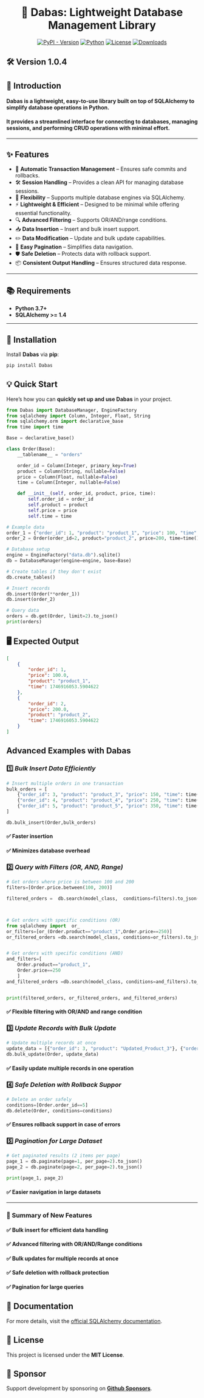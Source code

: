 <h1 align="center">🚀 Dabas: Lightweight Database Management Library</h1>

<p align="center">
<a href="https://pypi.org/project/Dabas/"><img src="https://img.shields.io/pypi/v/Dabas?style=plastic" alt="PyPI - Version"></a>
<a href="https://github.com/abbas-bachari/Dabas"><img src="https://img.shields.io/badge/Python%20-3.7+-green?style=plastic&logo=Python" alt="Python"></a>
  <a href="https://pypi.org/project/Dabas/"><img src="https://img.shields.io/pypi/l/Dabas?style=plastic" alt="License"></a>
  <a href="https://pepy.tech/project/Dabas"><img src="https://pepy.tech/badge/Dabas?style=flat-plastic" alt="Downloads"></a>
</p>

## 🛠️ Version 1.0.4

## 🌟 **Introduction**

#### **Dabas** is a lightweight, easy-to-use library built on top of **SQLAlchemy** to simplify database operations in Python.  
#### It provides a streamlined interface for **connecting to databases**, **managing sessions**, and **performing CRUD operations** with minimal effort.

---

## ✨ **Features**

- 🔁 **Automatic Transaction Management** – Ensures safe commits and rollbacks.
- 🛠️ **Session Handling** – Provides a clean API for managing database sessions.
- 🔗 **Flexibility** – Supports multiple database engines via SQLAlchemy.
- ⚡ **Lightweight & Efficient** – Designed to be minimal while offering essential functionality.
- 🔍 **Advanced Filtering** – Supports OR/AND/range conditions.
- 📥 **Data Insertion** – Insert and bulk insert support.
- ✏️ **Data Modification** – Update and bulk update capabilities.
- 📄 **Easy Pagination** – Simplifies data navigation.
- 🛡️ **Safe Deletion** – Protects data with rollback support.
- 📦 **Consistent Output Handling** – Ensures structured data response.

---

## 📚 **Requirements**

- **Python 3.7+**
- **SQLAlchemy >= 1.4**

---

## 🔧 **Installation**

Install **Dabas** via **pip**:

```bash
pip install Dabas
```

## 💡 **Quick Start**

Here’s how you can **quickly set up and use Dabas** in your project.

```python
from Dabas import DatabaseManager, EngineFactory
from sqlalchemy import Column, Integer, Float, String
from sqlalchemy.orm import declarative_base
from time import time

Base = declarative_base()

class Order(Base):
    __tablename__ = "orders"

    order_id = Column(Integer, primary_key=True)
    product = Column(String, nullable=False)
    price = Column(Float, nullable=False)
    time = Column(Integer, nullable=False)

    def __init__(self, order_id, product, price, time):
        self.order_id = order_id
        self.product = product
        self.price = price
        self.time = time

# Example data
order_1 = {"order_id": 1, "product": "product_1", "price": 100, "time": time()}
order_2 = Order(order_id=2, product="product_2", price=200, time=time())

# Database setup
engine = EngineFactory("data.db").sqlite()
db = DatabaseManager(engine=engine, base=Base)

# Create tables if they don't exist
db.create_tables()

# Insert records
db.insert(Order(**order_1))
db.insert(order_2)

# Query data
orders = db.get(Order, limit=2).to_json()
print(orders)
```

## 🖥️ **Expected Output**

```json
[
    {
        "order_id": 1,
        "price": 100.0,
        "product": "product_1",
        "time": 1746916053.5904622
    },
    {
        "order_id": 2,
        "price": 200.0,
        "product": "product_2",
        "time": 1746916053.5904622
    }
]
```

## **Advanced Examples with Dabas**

### 1️⃣ ***Bulk Insert Data Efficiently***

```python
# Insert multiple orders in one transaction
bulk_orders = [
    {"order_id": 3, "product": "product_3", "price": 150, "time": time()},
    {"order_id": 4, "product": "product_4", "price": 250, "time": time()},
    {"order_id": 5, "product": "product_5", "price": 350, "time": time()},
]

db.bulk_insert(Order,bulk_orders)
```

#### ✅ Faster insertion

#### ✅ Minimizes database overhead



### 2️⃣ ***Query with Filters (OR, AND, Range)***

```python
# Get orders where price is between 100 and 200
filters=[Order.price.between(100, 200)]

filtered_orders =  db.search(model_class,  conditions=filters).to_json()



# Get orders with specific conditions (OR)
from sqlalchemy import  or_
or_filters=[or_(Order.product=="product_1",Order.price==250)]
or_filtered_orders =db.search(model_class, conditions=or_filters).to_json()


# Get orders with specific conditions (AND)
and_filters=[
    Order.product=="product_1",
    Order.price==250
    ]
and_filtered_orders =db.search(model_class, conditions=and_filters).to_json()


print(filtered_orders, or_filtered_orders, and_filtered_orders)
```

#### ✅ **Flexible filtering with OR/AND and range condition**


### 3️⃣ ***Update Records with Bulk Update***

```python
# Update multiple records at once
update_data = [{"order_id": 3, "product": "Updated_Product_3"}, {"order_id": 4, "price": 275}]
db.bulk_update(Order, update_data)
```

#### ✅ **Easily update multiple records in one operation**

### 4️⃣ ***Safe Deletion with Rollback Suppor***

```python
# Delete an order safely
conditions=[Order.order_id==5]
db.delete(Order, conditions=conditions)
```

#### ✅ **Ensures rollback support in case of errors**


### 5️⃣ ***Pagination for Large Dataset***

```python
# Get paginated results (2 items per page)
page_1 = db.paginate(page=1, per_page=2).to_json()
page_2 = db.paginate(page=2, per_page=2).to_json()

print(page_1, page_2)
```

#### ✅ **Easier navigation in large datasets**

---

### 🎯 Summary of New Features

#### ✅ Bulk insert for efficient data handling
#### ✅ Advanced filtering with OR/AND/Range conditions
#### ✅ Bulk updates for multiple records at once
#### ✅ Safe deletion with rollback protection
#### ✅ Pagination for large queries


## 📖 **Documentation**

For more details, visit the [official SQLAlchemy documentation](https://docs.sqlalchemy.org/).

## 📜 **License**

This project is licensed under the **MIT License**.

## 💖 **Sponsor** 

Support development by sponsoring on **[Github Sponsors](https://github.com/sponsors/abbas-bachari)**.
